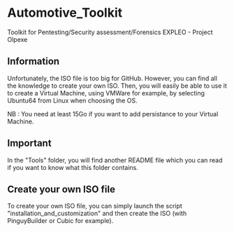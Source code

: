 # Automotive_Toolkit
Toolkit for Pentesting/Security assessment/Forensics EXPLEO - Project Olpexe

## Information

Unfortunately, the ISO file is too big for GitHub. However, you can find all the knowledge to create your own ISO. Then, you will easily be able to use it to create a Virtual Machine, using VMWare for example, by selecting Ubuntu64 from Linux when choosing the OS. 

NB : You need at least 15Go if you want to add persistance to your Virtual Machine.

## Important

In the "Tools" folder, you will find another README file which you can read if you want to know what this folder contains.

## Create your own ISO file

To create your own ISO file, you can simply launch the script "installation_and_customization" and then create the ISO (with PinguyBuilder or Cubic for example).
